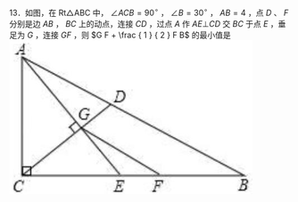 13．如图，在 Rt△ABC 中， $\angle A C B = 9 0 ^ { \circ }$ ， $\angle B = 3 0 ^ { \circ }$ ， $A B { = } 4$ ，点 $D$ 、 $F$ 分别是边 $A B$ ， $B C$ 上的动点，连接 $C D$ ，过点 $A$ 作 $A E \bot C D$ 交 $B C$ 于点 $E$ ，垂足为 $G$ ，连接 $G F$ ，则 $G F + \frac { 1 } { 2 } F B$ 的最小值是
![](<../../qs_image_DB/专题2-5_最值模型之阿氏圆与胡不归（解析版）/3691396f463530facb5c24b54c6e2e9a762d4b3f55d45bf11261512c1cbdad7a.jpg>)
